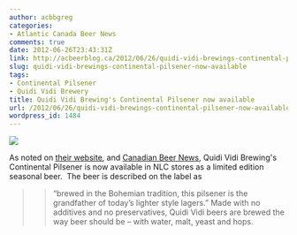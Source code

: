 ```yaml
---
author: acbbgreg
categories:
- Atlantic Canada Beer News
comments: true
date: 2012-06-26T23:43:31Z
link: http://acbeerblog.ca/2012/06/26/quidi-vidi-brewings-continental-pilsener-now-available/
slug: quidi-vidi-brewings-continental-pilsener-now-available
tags:
- Continental Pilsener
- Quidi Vidi Brewery
title: Quidi Vidi Brewing's Continental Pilsener now available
url: /2012/06/26/quidi-vidi-brewings-continental-pilsener-now-available/
wordpress_id: 1484
---
```


[![](http://acbeerblog.ca/wp-content/uploads/2012/06/qv-continental-pilsener.jpg)](http://acbeerblog.ca/wp-content/uploads/2012/06/qv-continental-pilsener.jpg)




As noted on [their website](http://www.quidividibrewery.ca/award-winning-beers/seasonal-continental-pilsener/), and [Canadian Beer News](http://www.canadianbeernews.com/2012/06/26/quidi-vidi-launches-continental-pilsener-as-latest-seasonal-release/), Quidi Vidi Brewing's Continental Pilsener is now available in NLC stores as a limited edition seasonal beer.  The beer is described on the label as





<blockquote>

> 
> “brewed in the Bohemian tradition, this pilsener is the grandfather of today’s lighter style lagers.” Made with no additives and no preservatives, Quidi Vidi beers are brewed the way beer should be – with water, malt, yeast and hops.
> 
> 
</blockquote>
